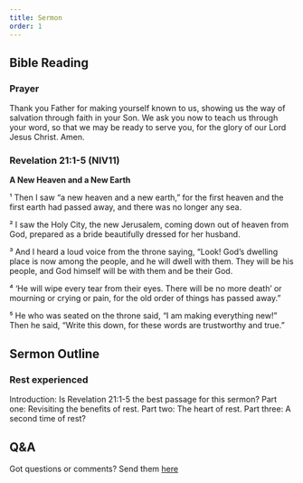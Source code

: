 ```yaml
---
title: Sermon 
order: 1
---
```


## Bible Reading

### Prayer
Thank you Father for making yourself known to us, showing us the way of salvation through faith in your Son. We ask you now to teach us through your word, so that we may be ready to serve you, for the glory of our Lord Jesus Christ. Amen. 

### Revelation 21:1-5 (NIV11)

**A New Heaven and a New Earth**

¹ Then I saw “a new heaven and a new earth,” for the first heaven and the first earth had passed away, and there was no longer any sea. 

² I saw the Holy City, the new Jerusalem, coming down out of heaven from God, prepared as a bride beautifully dressed for her husband. 

³ And I heard a loud voice from the throne saying, “Look! God’s dwelling place is now among the people, and he will dwell with them. They will be his people, and God himself will be with them and be their God. 

⁴ ‘He will wipe every tear from their eyes. There will be no more death’ or mourning or crying or pain, for the old order of things has passed away.”

⁵ He who was seated on the throne said, “I am making everything new!” Then he said, “Write this down, for these words are trustworthy and true.”

## Sermon Outline
### Rest experienced 
Introduction: Is Revelation 21:1-5 the best passage for this sermon?
Part one: Revisiting the benefits of rest.
Part two: The heart of rest.
Part three: A second time of rest?




## Q&A
Got questions or comments? Send them [here](https://tinyurl.com/SGHACQuestionsAnswers)
